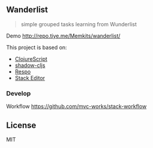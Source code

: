 
Wanderlist
----

> simple grouped tasks learning from Wunderlist

Demo http://repo.tiye.me/Memkits/wanderlist/

This project is based on:

* [ClojureScript](http://clojurescript.org)
* [shadow-cljs](https://github.com/thheller/shadow-cljs)
* [Respo](https://github.com/Respo/respo)
* [Stack Editor](https://github.com/Cirru/stack-editor)

### Develop

Workflow https://github.com/mvc-works/stack-workflow

## License

MIT
